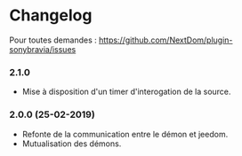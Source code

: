 # Changelog

Pour toutes demandes : https://github.com/NextDom/plugin-sonybravia/issues

### 2.1.0

* Mise à disposition d'un timer d'interogation de la source.

### 2.0.0  (25-02-2019)

* Refonte de la communication entre le démon et jeedom.
* Mutualisation des démons.
